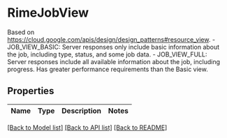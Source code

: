 # RimeJobView

Based on https://cloud.google.com/apis/design/design_patterns#resource_view.   - JOB_VIEW_BASIC: Server responses only include basic information about the job, including type, status, and some job data.  - JOB_VIEW_FULL: Server responses include all available information about the job, including progress. Has greater performance requirements than the Basic view.

## Properties

Name | Type | Description | Notes
------------ | ------------- | ------------- | -------------

[[Back to Model list]](../README.md#documentation-for-models) [[Back to API list]](../README.md#documentation-for-api-endpoints) [[Back to README]](../README.md)

